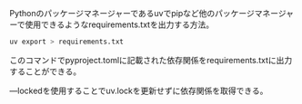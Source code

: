Pythonのパッケージマネージャーであるuvでpipなど他のパッケージマネージャーで使用できるようなrequirements.txtを出力する方法。

```python
uv export > requirements.txt
```

このコマンドでpyproject.tomlに記載された依存関係をrequirements.txtに出力することができる。

—lockedを使用することでuv.lockを更新せずに依存関係を取得できる。